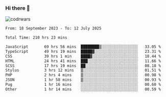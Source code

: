 ### Hi there 👋


![codrwars](https://www.codewars.com/users/rsschool_c9af20f58c35c696/badges/micro) 

<!--START_SECTION:waka-->

```txt
From: 18 September 2023 - To: 12 July 2025

Total Time: 210 hrs 23 mins

JavaScript       69 hrs 56 mins  ████████▒░░░░░░░░░░░░░░░░   33.05 %
TypeScript       49 hrs 19 mins  █████▓░░░░░░░░░░░░░░░░░░░   23.31 %
CSS              39 hrs 1 min    ████▓░░░░░░░░░░░░░░░░░░░░   18.44 %
HTML             24 hrs 41 mins  ███░░░░░░░░░░░░░░░░░░░░░░   11.66 %
SCSS             17 hrs 19 mins  ██░░░░░░░░░░░░░░░░░░░░░░░   08.18 %
Stylus           3 hrs 12 mins   ▒░░░░░░░░░░░░░░░░░░░░░░░░   01.51 %
PHP              2 hrs 4 mins    ▒░░░░░░░░░░░░░░░░░░░░░░░░   00.98 %
JSON             1 hr 58 mins    ▒░░░░░░░░░░░░░░░░░░░░░░░░   00.93 %
Pug              1 hr 16 mins    ░░░░░░░░░░░░░░░░░░░░░░░░░   00.60 %
Other            1 hr 14 mins    ░░░░░░░░░░░░░░░░░░░░░░░░░   00.59 %
```

<!--END_SECTION:waka-->
